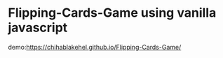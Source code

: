 # Flipping-Cards-Game using vanilla javascript

demo:https://chihablakehel.github.io/Flipping-Cards-Game/
